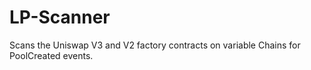 # LP-Scanner

Scans the Uniswap V3 and V2 factory contracts on variable Chains for PoolCreated events.